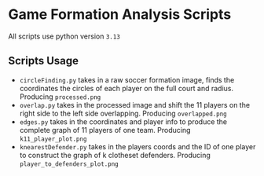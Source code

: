 # Game Formation Analysis Scripts

All scripts use python version `3.13`


## Scripts Usage
- `circleFinding.py` takes in a raw soccer formation image, finds the coordinates the circles of each player on the full court and radius. Producing `processed.png`
- `overlap.py` takes in the processed image and shift the 11 players on the right side to the left side overlapping. Producing `overlapped.png`
- `edges.py` takes in the coordinates and player info to produce the complete graph of 11 players of one team. Producing `k11_player_plot.png`
- `knearestDefender.py` takes in the players coords and the ID of one player to construct the graph of k clotheset defenders. Producing `player_to_defenders_plot.png`